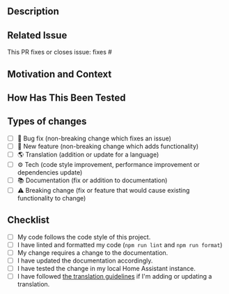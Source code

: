 ## Description

<!--- Describe your changes in detail -->

## Related Issue

<!--- This project only accepts pull requests related to open issues -->
<!--- If suggesting a new feature or change, please discuss it in an issue first -->
<!--- If fixing a bug, there should be an issue describing it with steps to reproduce -->
<!--- Please link to the issue here -->

This PR fixes or closes issue: fixes #

## Motivation and Context

<!--- Why is this change required? What problem does it solve? -->

## How Has This Been Tested

<!--- Please describe in detail how you tested your changes. -->
<!--- Include details of your testing environment, and the tests you ran to -->
<!--- see how your change affects other areas of the code, etc. -->

## Types of changes

<!--- What types of changes does your code introduce? Put an `x` in all the boxes that apply: -->

- [ ] 🐛 Bug fix (non-breaking change which fixes an issue)
- [ ] 🚀 New feature (non-breaking change which adds functionality)
- [ ] 🌎 Translation (addition or update for a language)
- [ ] ⚙️ Tech (code style improvement, performance improvement or dependencies update)
- [ ] 📚 Documentation (fix or addition to documentation)
- [ ] ⚠️ Breaking change (fix or feature that would cause existing functionality to change)

## Checklist

<!--- Go over all the following points, and put an `x` in all the boxes that apply. -->
<!--- If you're unsure about any of these, don't hesitate to ask. We're here to help! -->

- [ ] My code follows the code style of this project.
- [ ] I have linted and formatted my code (`npm run lint` and `npm run format`)
- [ ] My change requires a change to the documentation.
- [ ] I have updated the documentation accordingly.
- [ ] I have tested the change in my local Home Assistant instance.
- [ ] I have followed [the translation guidelines](https://github.com/alexpfau/calendar-card-pro#adding-translations) if I'm adding or updating a translation.
